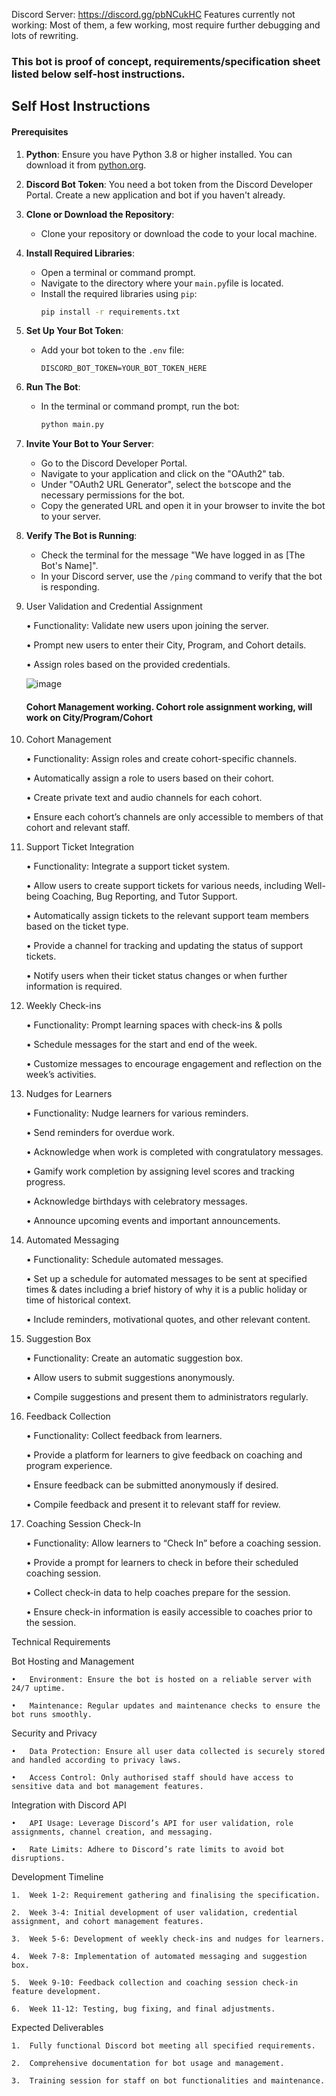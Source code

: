 Discord Server: https://discord.gg/pbNCukHC	
Features currently not working:	
Most of them, a few working, most require further debugging and lots of rewriting.	


### This bot is proof of concept, requirements/specification sheet listed below self-host instructions.

## Self Host Instructions

#### Prerequisites
1. **Python**: Ensure you have Python 3.8 or higher installed. You can download it from [python.org](https://www.python.org/downloads/).
2. **Discord Bot Token**: You need a bot token from the Discord Developer Portal. Create a new application and bot if you haven't already.

1. **Clone or Download the Repository**:
   - Clone your repository or download the code to your local machine.

2. **Install Required Libraries**:
   - Open a terminal or command prompt.
   - Navigate to the directory where your `main.py`file is located.
   - Install the required libraries using `pip`:
     ```sh
     pip install -r requirements.txt
     ```

3. **Set Up Your Bot Token**:
   - Add your bot token to the `.env` file:
     ```
     DISCORD_BOT_TOKEN=YOUR_BOT_TOKEN_HERE
     ```

4. **Run The Bot**:
   - In the terminal or command prompt, run the bot:
     ```sh
     python main.py
     ```

5. **Invite Your Bot to Your Server**:
   - Go to the Discord Developer Portal.
   - Navigate to your application and click on the "OAuth2" tab.
   - Under "OAuth2 URL Generator", select the `bot`scope and the necessary permissions for the bot.
   - Copy the generated URL and open it in your browser to invite the bot to your server.

6. **Verify The Bot is Running**:
   - Check the terminal for the message "We have logged in as [The Bot's Name]".
   - In your Discord server, use the `/ping` command to verify that the bot is responding.


1. User Validation and Credential Assignment


	•	Functionality: Validate new users upon joining the server.

	•	Prompt new users to enter their City, Program, and Cohort details.

	•	Assign roles based on the provided credentials.

	![image](https://github.com/user-attachments/assets/c6fe9885-716b-4cf8-a51e-cc937b69ce64)
	#### Cohort Management working. Cohort role assignment working, will work on City/Program/Cohort 


2. Cohort Management


	•	Functionality: Assign roles and create cohort-specific channels.

	•	Automatically assign a role to users based on their cohort.

	•	Create private text and audio channels for each cohort.

	•	Ensure each cohort’s channels are only accessible to members of that cohort and relevant staff.

3. Support Ticket Integration


	•	Functionality: Integrate a support ticket system.

	•	Allow users to create support tickets for various needs, including Well-being Coaching, Bug Reporting, and Tutor Support.

	•	Automatically assign tickets to the relevant support team members based on the ticket type.

	•	Provide a channel for tracking and updating the status of support tickets.

	•	Notify users when their ticket status changes or when further information is required.



4. Weekly Check-ins


	•	Functionality: Prompt learning spaces with check-ins & polls

	•	Schedule messages for the start and end of the week.

	•	Customize messages to encourage engagement and reflection on the week’s activities.



5. Nudges for Learners


	•	Functionality: Nudge learners for various reminders.

	•	Send reminders for overdue work.

	•	Acknowledge when work is completed with congratulatory messages.

	•	Gamify work completion by assigning level scores and tracking progress.

	•	Acknowledge birthdays with celebratory messages.

	•	Announce upcoming events and important announcements.



6. Automated Messaging


	•	Functionality: Schedule automated messages.

	•	Set up a schedule for automated messages to be sent at specified times & dates including a brief history of why it is a public holiday or time of historical context.

	•	Include reminders, motivational quotes, and other relevant content.



7. Suggestion Box


	•	Functionality: Create an automatic suggestion box.

	•	Allow users to submit suggestions anonymously.

	•	Compile suggestions and present them to administrators regularly.



8. Feedback Collection


	•	Functionality: Collect feedback from learners.

	•	Provide a platform for learners to give feedback on coaching and program experience.

	•	Ensure feedback can be submitted anonymously if desired.

	•	Compile feedback and present it to relevant staff for review.



9. Coaching Session Check-In 


	•	Functionality: Allow learners to “Check In” before a coaching session.

	•	Provide a prompt for learners to check in before their scheduled coaching session.

	•	Collect check-in data to help coaches prepare for the session.

	•	Ensure check-in information is easily accessible to coaches prior to the session.



Technical Requirements


Bot Hosting and Management


	•	Environment: Ensure the bot is hosted on a reliable server with 24/7 uptime.

	•	Maintenance: Regular updates and maintenance checks to ensure the bot runs smoothly.



Security and Privacy


	•	Data Protection: Ensure all user data collected is securely stored and handled according to privacy laws.

	•	Access Control: Only authorised staff should have access to sensitive data and bot management features.



Integration with Discord API


	•	API Usage: Leverage Discord’s API for user validation, role assignments, channel creation, and messaging.

	•	Rate Limits: Adhere to Discord’s rate limits to avoid bot disruptions.



Development Timeline


	1.	Week 1-2: Requirement gathering and finalising the specification.

	2.	Week 3-4: Initial development of user validation, credential assignment, and cohort management features.

	3.	Week 5-6: Development of weekly check-ins and nudges for learners.

	4.	Week 7-8: Implementation of automated messaging and suggestion box.

	5.	Week 9-10: Feedback collection and coaching session check-in feature development.

	6.	Week 11-12: Testing, bug fixing, and final adjustments.



Expected Deliverables


	1.	Fully functional Discord bot meeting all specified requirements.

	2.	Comprehensive documentation for bot usage and management.

	3.	Training session for staff on bot functionalities and maintenance.
